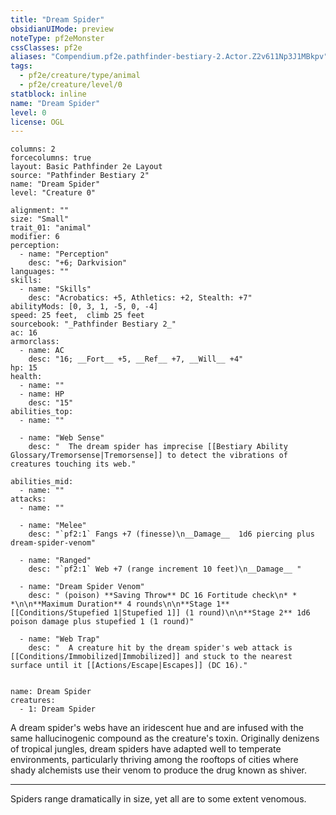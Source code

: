 ```yaml
---
title: "Dream Spider"
obsidianUIMode: preview
noteType: pf2eMonster
cssClasses: pf2e
aliases: "Compendium.pf2e.pathfinder-bestiary-2.Actor.Z2v611Np3J1MBkpv" 
tags:
  - pf2e/creature/type/animal
  - pf2e/creature/level/0
statblock: inline
name: "Dream Spider"
level: 0
license: OGL
---
```


```statblock
columns: 2
forcecolumns: true
layout: Basic Pathfinder 2e Layout
source: "Pathfinder Bestiary 2"
name: "Dream Spider"
level: "Creature 0"

alignment: ""
size: "Small"
trait_01: "animal"
modifier: 6
perception:
  - name: "Perception"
    desc: "+6; Darkvision"
languages: ""
skills:
  - name: "Skills"
    desc: "Acrobatics: +5, Athletics: +2, Stealth: +7"
abilityMods: [0, 3, 1, -5, 0, -4]
speed: 25 feet,  climb 25 feet
sourcebook: "_Pathfinder Bestiary 2_"
ac: 16
armorclass:
  - name: AC
    desc: "16; __Fort__ +5, __Ref__ +7, __Will__ +4"
hp: 15
health:
  - name: ""
  - name: HP
    desc: "15"
abilities_top:
  - name: ""

  - name: "Web Sense"
    desc: "  The dream spider has imprecise [[Bestiary Ability Glossary/Tremorsense|Tremorsense]] to detect the vibrations of creatures touching its web."

abilities_mid:
  - name: ""
attacks:
  - name: ""

  - name: "Melee"
    desc: "`pf2:1` Fangs +7 (finesse)\n__Damage__  1d6 piercing plus dream-spider-venom"

  - name: "Ranged"
    desc: "`pf2:1` Web +7 (range increment 10 feet)\n__Damage__ "

  - name: "Dream Spider Venom"
    desc: " (poison) **Saving Throw** DC 16 Fortitude check\n* * *\n\n**Maximum Duration** 4 rounds\n\n**Stage 1** [[Conditions/Stupefied 1|Stupefied 1]] (1 round)\n\n**Stage 2** 1d6 poison damage plus stupefied 1 (1 round)"

  - name: "Web Trap"
    desc: "  A creature hit by the dream spider's web attack is [[Conditions/Immobilized|Immobilized]] and stuck to the nearest surface until it [[Actions/Escape|Escapes]] (DC 16)."
 
```

```encounter-table
name: Dream Spider
creatures:
  - 1: Dream Spider
```



A dream spider's webs have an iridescent hue and are infused with the same hallucinogenic compound as the creature's toxin. Originally denizens of tropical jungles, dream spiders have adapted well to temperate environments, particularly thriving among the rooftops of cities where shady alchemists use their venom to produce the drug known as shiver.

* * *

Spiders range dramatically in size, yet all are to some extent venomous.
